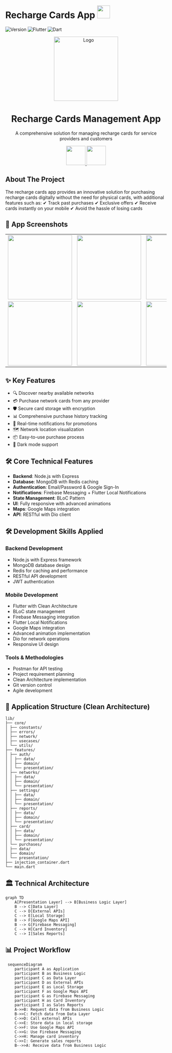# Recharge Cards App <img src="assets/logo.png" width="40" height="40">

![Version](https://img.shields.io/badge/version-1.0.0-blue)
![Flutter](https://img.shields.io/badge/flutter-3.19.5-blue)
![Dart](https://img.shields.io/badge/dart-3.3.0-blue)

<!-- PROJECT LOGO -->
<div align="center">
  <img src="assets/logo.png" alt="Logo" width="200">
  
  <h1>Recharge Cards Management App</h1>
  
  <p>
    A comprehensive solution for managing recharge cards for service providers and customers
  </p>

  <div>
    <a href="#">
      <img src="https://img.shields.io/badge/Google_Play-414141?style=for-the-badge&logo=google-play&logoColor=white" height="60">
    </a>
    <a href="#">
      <img src="https://img.shields.io/badge/App_Store-0D96F6?style=for-the-badge&logo=app-store&logoColor=white" height="60">
    </a>
  </div>
</div>

## About The Project
The recharge cards app provides an innovative solution for purchasing recharge cards digitally without the need for physical cards, with additional features such as:
✔ Track past purchases 
✔ Exclusive offers 
✔ Receive cards instantly on your mobile 
✔ Avoid the hassle of losing cards
## 📱 App Screenshots

<div align="center">
  <table>
    <tr>
      <td><img src="screenshots/login.jpg" width="200"></td>
      <td><img src="screenshots/home.jpg" width="200"></td>
      <td><img src="screenshots/cards.jpg" width="200"></td>
      <td><img src="screenshots/map.jpg" width="200"></td>
    </tr>
    <tr>
      <td><img src="screenshots/reports.jpg" width="200"></td>
      <td><img src="screenshots/notifications.jpg" width="200"></td>
      <td><img src="screenshots/profile.jpg" width="200"></td>
      <td><img src="screenshots/dark_mode.jpg" width="200"></td>
    </tr>
  </table>
</div>

## ✨ Key Features

- 🔍 Discover nearby available networks
- 💳 Purchase network cards from any provider
- 🛡️ Secure card storage with encryption
- 📊 Comprehensive purchase history tracking
- 🔔 Real-time notifications for promotions
- 🗺️ Network location visualization
- 📦 Easy-to-use purchase process
- 🌙 Dark mode support

## 🛠 Core Technical Features

- **Backend**: Node.js with Express
- **Database**: MongoDB with Redis caching
- **Authentication**: Email/Password & Google Sign-In
- **Notifications**: Firebase Messaging + Flutter Local Notifications
- **State Management**: BLoC Pattern
- **UI**: Fully responsive with advanced animations
- **Maps**: Google Maps integration
- **API**: RESTful with Dio client

## 🛠️ Development Skills Applied

### Backend Development
- Node.js with Express framework
- MongoDB database design
- Redis for caching and performance
- RESTful API development
- JWT authentication

### Mobile Development
- Flutter with Clean Architecture
- BLoC state management
- Firebase Messaging integration
- Flutter Local Notifications
- Google Maps integration
- Advanced animation implementation
- Dio for network operations
- Responsive UI design

### Tools & Methodologies
- Postman for API testing
- Project requirement planning
- Clean Architecture implementation
- Git version control
- Agile development

## 🧩 Application Structure (Clean Architecture)
```
lib/
├── core/
│ ├── constants/
│ ├── errors/
│ ├── network/
│ ├── usecases/
│ └── utils/
├── features/
│ ├── auth/
│ │ ├── data/
│ │ ├── domain/
│ │ └── presentation/
│ ├── networks/
│ │ ├── data/
│ │ ├── domain/
│ │ └── presentation/
│ ├── settings/
│ │ ├── data/
│ │ ├── domain/
│ │ └── presentation/
│ ├── reports/
│ │ ├── data/
│ │ ├── domain/
│ │ └── presentation/
│ ├── card/
│ │ ├── data/
│ │ ├── domain/
│ │ └── presentation/
│ └── purchases/
│ ├── data/
│ ├── domain/
│ └── presentation/
├── injection_container.dart
└── main.dart
```


## 🏛 Technical Architecture

```mermaid
graph TD
    A[Presentation Layer] --> B[Business Logic Layer]
    B --> C[Data Layer]
    C --> D[External APIs]
    C --> E[Local Storage]
    B --> F[Google Maps API]
    B --> G[Firebase Messaging]
    C --> H[Card Inventory]
    C --> I[Sales Reports]

```
## 📊 Project Workflow

```mermaid
 sequenceDiagram
    participant A as Application
    participant B as Business Logic
    participant C as Data Layer
    participant D as External APIs
    participant E as Local Storage
    participant F as Google Maps API
    participant G as Firebase Messaging
    participant H as Card Inventory
    participant I as Sales Reports
    A->>B: Request data from Business Logic
    B->>C: Fetch data from Data Layer
    C->>D: Call external APIs
    C->>E: Store data in local storage
    C->>F: Use Google Maps API
    C->>G: Use Firebase Messaging
    C->>H: Manage card inventory
    C->>I: Generate sales reports
    B-->>A: Receive data from Business Logic   
```
